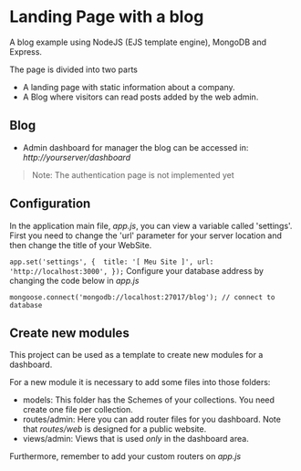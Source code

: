 Landing Page with a blog
=========================

A blog example using NodeJS (EJS template engine), MongoDB and Express.

The page is divided into two parts

* A landing page with static information about a company.
* A Blog where visitors can read posts added by the web admin.  

Blog 
-----

* Admin dashboard for manager the blog can be accessed in: *http://yourserver/dashboard* 

>Note: The authentication page is not implemented yet

Configuration
-------------

In the application main file, *app.js*, you can view a variable called 'settings'.
First you need to change the 'url' parameter for your server location and then change the title of your WebSite.

`
app.set('settings', { 
				title: '[ Meu Site ]',
				url: 'http://localhost:3000',
});
`
Configure your database address by changing the code below in *app.js*

`mongoose.connect('mongodb://localhost:27017/blog'); // connect to database`


Create new modules
------------------

This project can be used as a template to create new modules for a dashboard.

For a new module it is necessary to add some files into those folders:
- models: This folder has the Schemes of your collections. You need create one file per collection.
- routes/admin: Here you can add router files for you dashboard. Note that *routes/web* is designed for a public website.  
- views/admin: Views that is used *only* in the dashboard area. 


Furthermore, remember to add your custom routers on *app.js*
